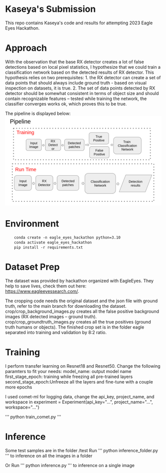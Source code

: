 # Kaseya's Submission

This repo contains Kaseya's code and results for attempting 2023 Eagle Eyes Hackathon.

# Approach

With the observation that the base RX detector creates a lot of false detections based on local pixel statistics, I hypothesize that we could train a classification network based on the detected results of RX detector. This hypothesis relies on two prerequisites: 1. the RX detector can create a set of data points that should always include ground truth - based on visual inspection on datasets, it is true. 2. The set of data points detected by RX detector should be somewhat consistent in terms of object size and should contain recognizable features – tested while training the network, the classifier converges works ok, which proves this to be true.

The pipeline is displayed below: 
![System pipeline](images/pipeline.png)

# Environment

```
    conda create -n eagle_eyes_hackathon python=3.10
    conda activate eagle_eyes_hackathon
    pip install -r requirements.txt

```

# Dataset Prep
The dataset was provided by hackathon organized with EagleEyes. They help to save lives, check them out here: https://www.eagleeyessearch.com/. 

The cropping code needs the original dataset and the json file with ground truth, refer to the main branch for downloading the dataset. crop/crop_background_images.py creates all the false positive background images (RX detected images – ground truth). crop/crop_groundtruth_images.py creates all the true positives (ground truth humans or objects). The finished crop set is in the folder eagle separated into training and validation by 8:2 ratio.

# Training
I perform transfer learning on Resnet18 and Resnet50. 
Change the following paramters to fit your needs:
model_name: output model name
first_stage_epoch: training while freezing all pre-trained layers
second_stage_epoch:Unfreeze all the layers and fine-tune with a couple more epochs

I used comet-ml for logging data, change the api_key, project_name, and workspace in experiment = Experiment(api_key="...", project_name="...", workspace="...")

'''
python train_comet.py
'''

# Inference
Some test samples are in the folder /test
Run 
'''
python inference_folder.py
''' to inference on all the images in a folder

Or Run 
'''
python inference.py
''' to inference on a single image



